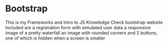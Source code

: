 # Bootstrap
This is my Frameworks and Intro to JS Knowledge Check bootstrap website
Included are a registration form with simulated user data
a responsive image of a pretty waterfall
an image with rounded corners
and 2 buttons, one of which is hidden when a screen is smaller
